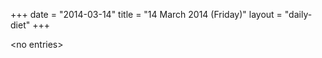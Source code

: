 +++
date = "2014-03-14"
title = "14 March 2014 (Friday)"
layout = "daily-diet"
+++


\<no entries\>

